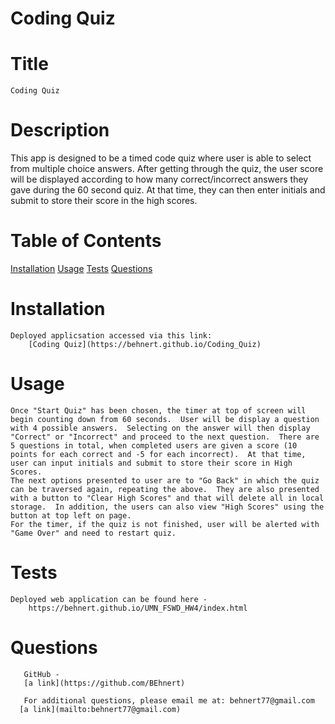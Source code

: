 # Coding Quiz

# Title
    Coding Quiz

  # Description
  This app is designed to be a timed code quiz where user is able to select from multiple choice answers.  After getting through the quiz, the user score will be displayed according to how many correct/incorrect answers they gave during the 60 second quiz.  At that time, they can then enter initials and submit to store their score in the high scores.

  # Table of Contents

   [Installation](#installation)
   [Usage](#usage)
   [Tests](#tests)
   [Questions](#questions)
  

  # Installation
    Deployed applicsation accessed via this link: 
        [Coding Quiz](https://behnert.github.io/Coding_Quiz)

        

  # Usage
    Once "Start Quiz" has been chosen, the timer at top of screen will begin counting down from 60 seconds.  User will be display a question with 4 possible answers.  Selecting on the answer will then display "Correct" or "Incorrect" and proceed to the next question.  There are 5 questions in total, when completed users are given a score (10 points for each correct and -5 for each incorrect).  At that time, user can input initials and submit to store their score in High Scores.  
    The next options presented to user are to "Go Back" in which the quiz can be traversed again, repeating the above.  They are also presented with a button to "Clear High Scores" and that will delete all in local storage.  In addition, the users can also view "High Scores" using the button at top left on page.
    For the timer, if the quiz is not finished, user will be alerted with "Game Over" and need to restart quiz.

  # Tests
    Deployed web application can be found here - 
        https://behnert.github.io/UMN_FSWD_HW4/index.html

  # Questions
       GitHub -
       [a link](https://github.com/BEhnert)
      
       For additional questions, please email me at: behnert77@gmail.com
      [a link](mailto:behnert77@gmail.com)


